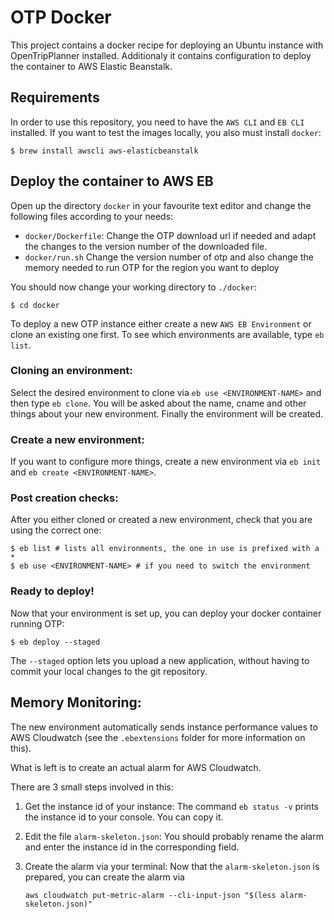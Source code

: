 # OTP Docker

This project contains a docker recipe for deploying an Ubuntu instance with OpenTripPlanner installed. Additionaly it contains configuration to deploy the container to AWS Elastic Beanstalk.


## Requirements

In order to use this repository, you need to have the `AWS CLI` and `EB CLI`
installed.
If you want to test the images locally, you also must install `docker`:

```
$ brew install awscli aws-elasticbeanstalk
```

## Deploy the container to AWS EB

Open up the directory `docker` in your favourite text editor and change
the following files according to your needs:

* `docker/Dockerfile`: Change the OTP download url if needed and adapt the
  changes to the version number of the downloaded file.
* `docker/run.sh` Change the version number of otp and also change the
  memory needed to run OTP for the region you want to deploy

You should now change your working directory to `./docker`:

```
$ cd docker
```

To deploy a new OTP instance either create a new `AWS EB Environment` or clone an existing
one first.
To see which environments are available, type `eb list`.

### Cloning an environment:
Select the desired environment to clone via `eb use <ENVIRONMENT-NAME>` and then
type `eb clone`.
You will be asked about the name, cname and other things about your new environment.
Finally the environment will be created.

### Create a new environment:
If you want to configure more things, create a new environment via `eb init` and
`eb create <ENVIRONMENT-NAME>`.

### Post creation checks:

After you either cloned or created a new environment, check that you are using
the correct one:

```
$ eb list # lists all environments, the one in use is prefixed with a *
$ eb use <ENVIRONMENT-NAME> # if you need to switch the environment
```

### Ready to deploy!

Now that your environment is set up, you can deploy your docker container running
OTP:

```
$ eb deploy --staged
```

The `--staged` option lets you upload a new application, without having to
commit your local changes to the git repository.

## Memory Monitoring:

The new environment automatically sends instance performance values to AWS
Cloudwatch (see the `.ebextensions` folder for more information on this).

What is left is to create an actual alarm for AWS Cloudwatch.

There are 3 small steps involved in this:

1. Get the instance id of your instance: The command `eb status -v` prints the instance id to your console. You can copy it.

2. Edit the file `alarm-skeleton.json`:
   You should probably rename the alarm and enter the instance id in the corresponding
   field.

3. Create the alarm via your terminal: Now that the `alarm-skeleton.json` is prepared, you can create the alarm via

   ```
   aws cloudwatch put-metric-alarm --cli-input-json "$(less alarm-skeleton.json)"
   ```



